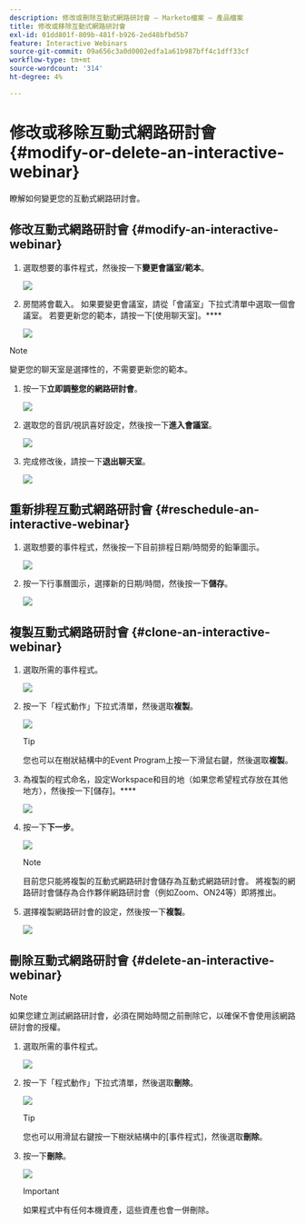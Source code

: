 ```yaml
---
description: 修改或刪除互動式網路研討會 — Marketo檔案 — 產品檔案
title: 修改或移除互動式網路研討會
exl-id: 01dd801f-809b-481f-b926-2ed48bfbd5b7
feature: Interactive Webinars
source-git-commit: 09a656c3a0d0002edfa1a61b987bff4c1dff33cf
workflow-type: tm+mt
source-wordcount: '314'
ht-degree: 4%

---
```


# 修改或移除互動式網路研討會 {#modify-or-delete-an-interactive-webinar}

瞭解如何變更您的互動式網路研討會。

## 修改互動式網路研討會 {#modify-an-interactive-webinar}

1. 選取想要的事件程式，然後按一下&#x200B;**變更會議室/範本**。

   ![](assets/modify-or-delete-an-interactive-webinar-1.png)

1. 房間將會載入。 如果要變更會議室，請從「會議室」下拉式清單中選取一個會議室。 若要更新您的範本，請按一下[使用聊天室]。****

   ![](assets/modify-or-delete-an-interactive-webinar-2.png)

>[!NOTE]
>
>變更您的聊天室是選擇性的，不需要更新您的範本。

1. 按一下&#x200B;**立即調整您的網路研討會**。

   ![](assets/modify-or-delete-an-interactive-webinar-3.png)

1. 選取您的音訊/視訊喜好設定，然後按一下&#x200B;**進入會議室**。

   ![](assets/modify-or-delete-an-interactive-webinar-4.png)

1. 完成修改後，請按一下&#x200B;**退出聊天室**。

   ![](assets/modify-or-delete-an-interactive-webinar-5.png)

## 重新排程互動式網路研討會 {#reschedule-an-interactive-webinar}

1. 選取想要的事件程式，然後按一下目前排程日期/時間旁的鉛筆圖示。

   ![](assets/modify-or-delete-an-interactive-webinar-6.png)

1. 按一下行事曆圖示，選擇新的日期/時間，然後按一下&#x200B;**儲存**。

   ![](assets/modify-or-delete-an-interactive-webinar-7.png)

## 複製互動式網路研討會 {#clone-an-interactive-webinar}

1. 選取所需的事件程式。

   ![](assets/modify-or-delete-an-interactive-webinar-8.png)

1. 按一下「程式動作」下拉式清單，然後選取&#x200B;**複製**。

   ![](assets/modify-or-delete-an-interactive-webinar-9.png)

   >[!TIP]
   >
   >您也可以在樹狀結構中的Event Program上按一下滑鼠右鍵，然後選取&#x200B;**複製**。

1. 為複製的程式命名，設定Workspace和目的地（如果您希望程式存放在其他地方），然後按一下[儲存]。****

   ![](assets/modify-or-delete-an-interactive-webinar-10.png)

1. 按一下&#x200B;**下一步**。

   ![](assets/modify-or-delete-an-interactive-webinar-11.png)

   >[!NOTE]
   >
   >目前您只能將複製的互動式網路研討會儲存為互動式網路研討會。 將複製的網路研討會儲存為合作夥伴網路研討會（例如Zoom、ON24等）即將推出。

1. 選擇複製網路研討會的設定，然後按一下&#x200B;**複製**。

   ![](assets/modify-or-delete-an-interactive-webinar-12.png)

## 刪除互動式網路研討會 {#delete-an-interactive-webinar}

>[!NOTE]
>
>如果您建立測試網路研討會，必須在開始時間之前刪除它，以確保不會使用該網路研討會的授權。

1. 選取所需的事件程式。

   ![](assets/modify-or-delete-an-interactive-webinar-13.png)

1. 按一下「程式動作」下拉式清單，然後選取&#x200B;**刪除**。

   ![](assets/modify-or-delete-an-interactive-webinar-14.png)

   >[!TIP]
   >
   >您也可以用滑鼠右鍵按一下樹狀結構中的[事件程式]，然後選取&#x200B;**刪除**。

1. 按一下&#x200B;**刪除**。

   ![](assets/modify-or-delete-an-interactive-webinar-15.png)

   >[!IMPORTANT]
   >
   >如果程式中有任何本機資產，這些資產也會一併刪除。
